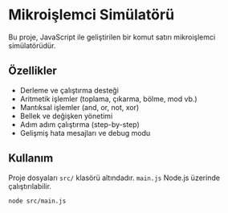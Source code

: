 # Mikroişlemci Simülatörü

Bu proje, JavaScript ile geliştirilen bir komut satırı mikroişlemci simülatörüdür.

## Özellikler
- Derleme ve çalıştırma desteği
- Aritmetik işlemler (toplama, çıkarma, bölme, mod vb.)
- Mantıksal işlemler (and, or, not, xor)
- Bellek ve değişken yönetimi
- Adım adım çalıştırma (step-by-step)
- Gelişmiş hata mesajları ve debug modu

## Kullanım
Proje dosyaları `src/` klasörü altındadır. `main.js` Node.js üzerinde çalıştırılabilir.

```bash
node src/main.js

